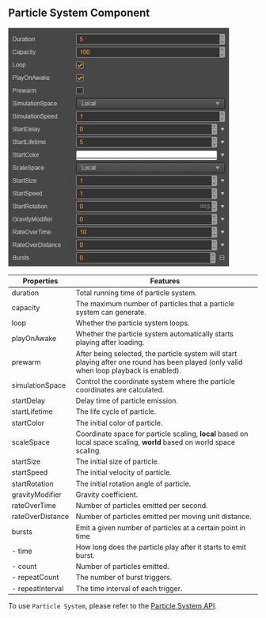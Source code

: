 ## Particle System Component
![](particle-system/main.png)

Properties | Features
--               | --
duration         | Total running time of particle system.
capacity         | The maximum number of particles that a particle system can generate.
loop             | Whether the particle system loops.
playOnAwake      | Whether the particle system automatically starts playing after loading.
prewarm          | After being selected, the particle system will start playing after one round has been played (only valid when loop playback is enabled).
simulationSpace  | Control the coordinate system where the particle coordinates are calculated.
startDelay       | Delay time of particle emission.
startLifetime    | The life cycle of particle.
startColor       | The initial color of particle.
scaleSpace       | Coordinate space for particle scaling, **local** based on local space scaling, **world** based on world space scaling.
startSize        | The initial size of particle.
startSpeed       | The initial velocity of particle.
startRotation    | The initial rotation angle of particle.
gravityModifier  | Gravity coefficient.
rateOverTime     | Number of particles emitted per second.
rateOverDistance | Number of particles emitted per moving unit distance.
bursts | Emit a given number of particles at a certain point in time
- time | How long does the particle play after it starts to emit burst.
- count | Number of particles emitted.
- repeatCount | The number of burst triggers.
- repeatInterval | The time interval of each trigger.

To use `Particle System`, please refer to the [Particle System API](https://docs.cocos.com/creator/3.0/api/en/classes/particle.particlesystem.html).
